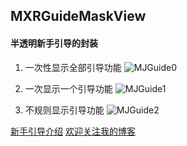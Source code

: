 ## MXRGuideMaskView


#### 半透明新手引导的封装

1. 一次性显示全部引导功能
![MJGuide0](https://github.com/JingJing-Lin/MXRGuideMaskView/blob/master/images/MJGuide0.png)

2. 一次显示一个引导功能
![MJGuide1](https://github.com/JingJing-Lin/MXRGuideMaskView/blob/master/images/MJGuide1.gif)

3. 不规则显示引导功能
![MJGuide2](https://github.com/JingJing-Lin/MXRGuideMaskView/blob/master/images/MJGuide2.gif)


[新手引导介绍](https://www.jianshu.com/p/bbcab990a2da)
[欢迎关注我的博客](https://www.jianshu.com/u/2a2051ad6a5d)
